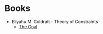 # Books

* Eliyahu M. Goldratt - Theory of Constraints
  * [The Goal](http://www.amazon.com/Goal-Process-Ongoing-Improvement/dp/0884271951/)
